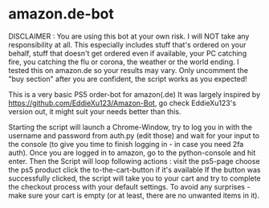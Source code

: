 # amazon.de-bot

DISCLAIMER : You are using this bot at your own risk. I will NOT take any responsibility at all. This especially includes stuff that's ordered on your behalf, stuff that doesn't get ordered even if available, your PC catching fire, you catching the flu or corona, the weather or the world ending. I tested this on amazon.de so your results may vary. Only uncomment the "buy section" after you are confident, the script works as you expected!

This is a very basic PS5 order-bot for amazon(.de)
It was largely inspired by https://github.com/EddieXu123/Amazon-Bot, go check EddieXu123's version out, it might suit your needs better than this.

Starting the script will launch a Chrome-Window, try to log you in with the username and password from auth.py (edit those) and wait for your input to the console (to give you time to finish logging in - in case you need 2fa auth). 
Once you are logged in to amazon, go to the python-console and hit enter. Then the Script will loop following actions : 
  visit the ps5-page
  choose the ps5 product 
  click the to-the-cart-button if it's available
If the button was successfully clicked, the script will take you to your cart and try to complete the checkout process with your default settings.
To avoid any surprises - make sure your cart is empty (or at least, there are no unwanted items in it).
